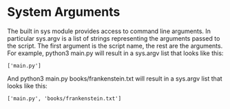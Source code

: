 # System Arguments
The built in sys module provides access to command line arguments. In particular sys.argv is a list of strings representing the arguments passed to the script. The first argument is the script name, the rest are the arguments.
<br />
For example, python3 main.py will result in a sys.argv list that looks like this:
```
['main.py']
```
And python3 main.py books/frankenstein.txt will result in a sys.argv list that looks like this:
```
['main.py', 'books/frankenstein.txt']
```
